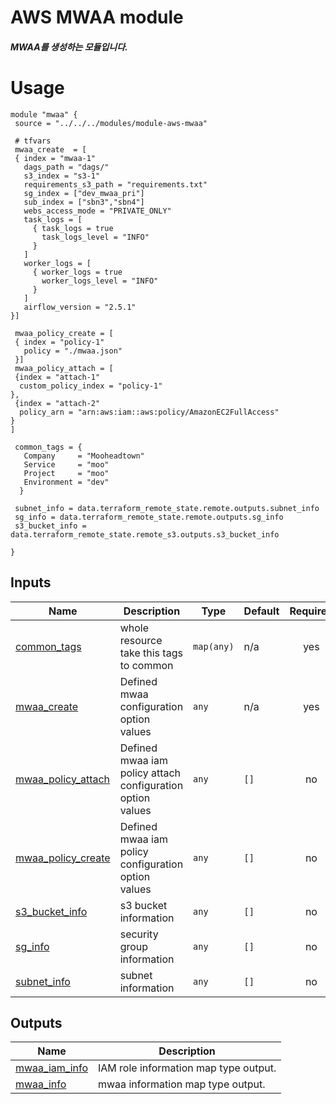 <!-- BEGIN_TF_DOCS -->
# AWS MWAA module

##### MWAA를 생성하는 모듈입니다.

 # Usage
 ```
module "mwaa" {
  source = "../../../modules/module-aws-mwaa"

  # tfvars
  mwaa_create  = [
  { index = "mwaa-1"
    dags_path = "dags/"
    s3_index = "s3-1"
    requirements_s3_path = "requirements.txt"
    sg_index = ["dev_mwaa_pri"]
    sub_index = ["sbn3","sbn4"]
    webs_access_mode = "PRIVATE_ONLY"
    task_logs = [
      { task_logs = true
        task_logs_level = "INFO"
      }
    ]
    worker_logs = [
      { worker_logs = true
        worker_logs_level = "INFO"
      }
    ]
    airflow_version = "2.5.1"
}]

  mwaa_policy_create = [
  { index = "policy-1"
    policy = "./mwaa.json"
  }]
  mwaa_policy_attach = [
  {index = "attach-1"
   custom_policy_index = "policy-1"
},
  {index = "attach-2"
   policy_arn = "arn:aws:iam::aws:policy/AmazonEC2FullAccess"
}
]

  common_tags = {
    Company     = "Mooheadtown"
    Service     = "moo"
    Project     = "moo"
    Environment = "dev"
   }

  subnet_info = data.terraform_remote_state.remote.outputs.subnet_info
  sg_info = data.terraform_remote_state.remote.outputs.sg_info
  s3_bucket_info = data.terraform_remote_state.remote_s3.outputs.s3_bucket_info

}
 ```

## Inputs

| Name | Description | Type | Default | Required |
|------|-------------|------|---------|:--------:|
| <a name="input_common_tags"></a> [common\_tags](#input\_common\_tags) | whole resource take this tags to common | `map(any)` | n/a | yes |
| <a name="input_mwaa_create"></a> [mwaa\_create](#input\_mwaa\_create) | Defined mwaa configuration option values | `any` | n/a | yes |
| <a name="input_mwaa_policy_attach"></a> [mwaa\_policy\_attach](#input\_mwaa\_policy\_attach) | Defined mwaa iam policy attach configuration option values | `any` | `[]` | no |
| <a name="input_mwaa_policy_create"></a> [mwaa\_policy\_create](#input\_mwaa\_policy\_create) | Defined mwaa iam policy configuration option values | `any` | `[]` | no |
| <a name="input_s3_bucket_info"></a> [s3\_bucket\_info](#input\_s3\_bucket\_info) | s3 bucket information | `any` | `[]` | no |
| <a name="input_sg_info"></a> [sg\_info](#input\_sg\_info) | security group information | `any` | `[]` | no |
| <a name="input_subnet_info"></a> [subnet\_info](#input\_subnet\_info) | subnet information | `any` | `[]` | no |

## Outputs

| Name | Description |
|------|-------------|
| <a name="output_mwaa_iam_info"></a> [mwaa\_iam\_info](#output\_mwaa\_iam\_info) | IAM role information map type output. |
| <a name="output_mwaa_info"></a> [mwaa\_info](#output\_mwaa\_info) | mwaa information map type output. |
<!-- END_TF_DOCS -->